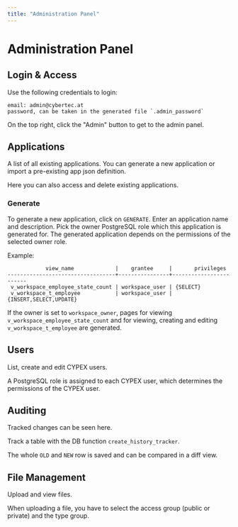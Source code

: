 ```yaml
---
title: "Administration Panel"
---
```


# Administration Panel

## Login & Access

Use the following credentials to login:

```
email: admin@cybertec.at
password, can be taken in the generated file `.admin_password`
```

On the top right, click the "Admin" button to get to the admin panel.

## Applications

A list of all existing applications. You can generate a new application or
import a pre-existing app json definition.

Here you can also access and delete existing applications.

### Generate

To generate a new application, click on `GENERATE`.
Enter an application name and description. Pick the owner PostgreSQL role which
this application is generated for. The generated application depends on the
permissions of the selected owner role.

Example:

```
            view_name             |    grantee     |       privileges
----------------------------------+----------------+------------------------
 v_workspace_employee_state_count | workspace_user | {SELECT}
 v_workspace_t_employee           | workspace_user | {INSERT,SELECT,UPDATE}
```

If the owner is set to `workspace_owner`, pages for viewing
`v_workspace_employee_state_count` and for viewing, creating and editing
`v_workspace_t_employee` are generated.

## Users

List, create and edit CYPEX users.

A PostgreSQL role is assigned to each CYPEX user, which determines the
permissions of the CYPEX user.

## Auditing

Tracked changes can be seen here.

Track a table with the DB function `create_history_tracker`.

The whole `OLD` and `NEW` row is saved and can be compared in a diff view.

## File Management

Upload and view files.

When uploading a file, you have to select the access group (public or private)
and the type group.
